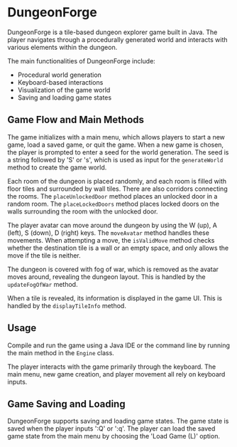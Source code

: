# DungeonForge

DungeonForge is a tile-based dungeon explorer game built in Java. The player navigates through a procedurally generated world and interacts with various elements within the dungeon. 

The main functionalities of DungeonForge include:
- Procedural world generation
- Keyboard-based interactions
- Visualization of the game world
- Saving and loading game states

## Game Flow and Main Methods

The game initializes with a main menu, which allows players to start a new game, load a saved game, or quit the game. When a new game is chosen, the player is prompted to enter a seed for the world generation. The seed is a string followed by 'S' or 's', which is used as input for the `generateWorld` method to create the game world.

Each room of the dungeon is placed randomly, and each room is filled with floor tiles and surrounded by wall tiles. There are also corridors connecting the rooms. The `placeUnlockedDoor` method places an unlocked door in a random room. The `placeLockedDoors` method places locked doors on the walls surrounding the room with the unlocked door.

The player avatar can move around the dungeon by using the W (up), A (left), S (down), D (right) keys. The `moveAvatar` method handles these movements. When attempting a move, the `isValidMove` method checks whether the destination tile is a wall or an empty space, and only allows the move if the tile is neither.

The dungeon is covered with fog of war, which is removed as the avatar moves around, revealing the dungeon layout. This is handled by the `updateFogOfWar` method.

When a tile is revealed, its information is displayed in the game UI. This is handled by the `displayTileInfo` method.

## Usage

Compile and run the game using a Java IDE or the command line by running the main method in the `Engine` class.

The player interacts with the game primarily through the keyboard. The main menu, new game creation, and player movement all rely on keyboard inputs.

## Game Saving and Loading

DungeonForge supports saving and loading game states. The game state is saved when the player inputs ':Q' or ':q'. The player can load the saved game state from the main menu by choosing the 'Load Game (L)' option.
